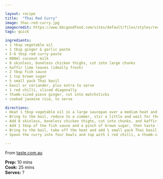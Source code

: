 ```yaml
---

layout: recipe
title:  "Thai Red Curry"
image: thai-red-curry.jpg
imagecredit: https://www.bbcgoodfood.com/sites/default/files/styles/recipe/public/recipe/recipe-image/2017/05/thai-red-curry.jpg?itok=Cc9zNgES
tags: quick

ingredients:
- 1 tbsp vegetable oil
- 1 tbsp ginger & garlic paste
- 5-6 tbsp red curry paste
- 800ml coconut milk
- 8 skinless, boneless chicken thighs, cut into large chunks
- kaffir lime leaves (ideally fresh)
- 2 tbsp fish sauce
- 1 tsp brown sugar
- ½ small pack Thai basil
- basil or coriander, plus extra to serve
- 1 red chilli, sliced diagonally
- thumb-sized piece ginger, cut into matchsticks
- cooked jasmine rice, to serve

directions:
- Heat 1 tbsp vegetable oil in a large saucepan over a medium heat and fry 1 tbsp ginger and 1 tbsp garlic paste for 2 mins. Add 5-6 tbsp red curry paste, sizzle for a few secs, then pour in 800ml coconut milk. 
- Bring to the boil, reduce to a simmer, stir a little and wait for the oil to rise to the surface. 
- Add 8 skinless, boneless chicken thighs, cut into chunks, and kaffir lime leaves, and simmer for 12 mins or until the chicken is cooked through.
- Add 1 tbsp of the fish sauce and a pinch of brown sugar, then taste – if you like it a little saltier, add more fish sauce; if you like it sweeter, add a little more sugar.
- Bring to the boil, take off the heat and add ½ small pack Thai basil.
- Spoon the curry into four bowls and top with 1 red chilli, a thumb-sized piece of ginger and a few extra basil leaves. Serve with jasmine rice.

---
```


From [taste.com.au](https://www.taste.com.au/recipes/beef-stroganoff-3/39b59cd7-c3e6-4ddb-a1fc-5b67746d3b60)

**Prep:** 10 mins  
**Cook:** 25 mins  
**Serves:** ?